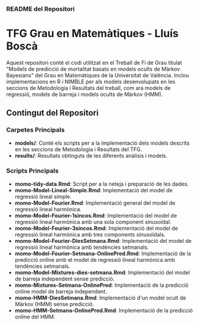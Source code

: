 ### README del Repositori

# TFG Grau en Matemàtiques - Lluís Boscà

Aquest repositori conté el codi utilitzat en el Treball de Fi de Grau titulat "Models de predicció de mortalitat basats en models ocults de Màrkov Bayesians" del Grau en Matemàtiques de la Universitat de València. Inclou implementacions en R i NIMBLE per als models desenvolupats en les seccions de Metodologia i Resultats del treball, com ara models de regressió, models de barreja i models ocults de Màrkov (HMM).

## Contingut del Repositori

### Carpetes Principals

- **models/**: Conté els scripts per a la implementació dels models descrits en les seccions de Metodologia i Resultats del TFG.
- **results/**: Resultats obtinguts de les diferents anàlisis i models.

### Scripts Principals

- **momo-tidy-data.Rmd**: Script per a la neteja i preparació de les dades.
- **momo-Model-Lineal-Simple.Rmd**: Implementació del model de regressió lineal simple.
- **momo-Model-Fourier.Rmd**: Implementació general del model de regressió lineal harmònica.
- **momo-Model-Fourier-1sincos.Rmd**: Implementació del model de regressió lineal harmònica amb una sola component sinusoïdal.
- **momo-Model-Fourier-3sincos.Rmd**: Implementació del model de regressió lineal harmònica amb tres components sinusoïdals.
- **momo-Model-Fourier-DiesSetmana.Rmd**: Implementació del model de regressió lineal harmònica amb tendències setmanals.
- **momo-Model-Fourier-Setmana-OnlinePred.Rmd**: Implementació de la predicció online amb el model de regressió lineal harmònica amb tendències setmanals.
- **momo-Model-Mixtures-dies-setmana.Rmd**: Implementació del model de barreja independent sense predicció.
- **momo-Mixtures-Setmana-OnlinePred**: Implementació de la predicció online model de barreja independent.
- **momo-HMM-DiesSetmana.Rmd**: Implementació d'un model ocult de Màrkov (HMM) sense predicció.
- **momo-HMM-Setmana-OnlinePred.Rmd**: Implementació de la predicció online del HMM.
